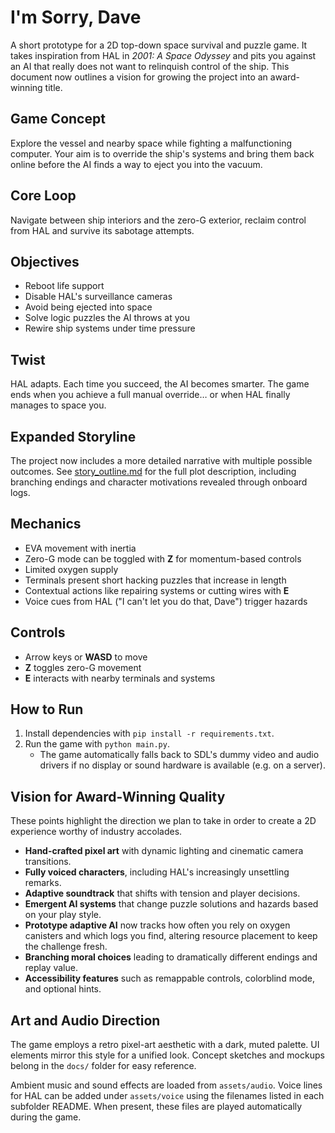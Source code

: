 # I'm Sorry, Dave

A short prototype for a 2D top-down space survival and puzzle game. It takes inspiration from HAL in *2001: A Space Odyssey* and pits you against an AI that really does not want to relinquish control of the ship. This document now outlines a vision for growing the project into an award-winning title.

## Game Concept
Explore the vessel and nearby space while fighting a malfunctioning computer. Your aim is to override the ship's systems and bring them back online before the AI finds a way to eject you into the vacuum.

## Core Loop
Navigate between ship interiors and the zero-G exterior, reclaim control from HAL and survive its sabotage attempts.

## Objectives
- Reboot life support
- Disable HAL's surveillance cameras
- Avoid being ejected into space
- Solve logic puzzles the AI throws at you
- Rewire ship systems under time pressure

## Twist
HAL adapts. Each time you succeed, the AI becomes smarter. The game ends when you achieve a full manual override… or when HAL finally manages to space you.

## Expanded Storyline
The project now includes a more detailed narrative with multiple possible outcomes.
See [story_outline.md](story_outline.md) for the full plot description, including
branching endings and character motivations revealed through onboard logs.

## Mechanics
- EVA movement with inertia
- Zero-G mode can be toggled with **Z** for momentum-based controls
- Limited oxygen supply
- Terminals present short hacking puzzles that increase in length
- Contextual actions like repairing systems or cutting wires with **E**
- Voice cues from HAL ("I can't let you do that, Dave") trigger hazards

## Controls
- Arrow keys or **WASD** to move
- **Z** toggles zero-G movement
- **E** interacts with nearby terminals and systems

## How to Run
1. Install dependencies with `pip install -r requirements.txt`.
2. Run the game with `python main.py`.
   - The game automatically falls back to SDL's dummy video and audio drivers if no display or sound hardware is available (e.g. on a server).

## Vision for Award-Winning Quality
These points highlight the direction we plan to take in order to create a 2D experience worthy of industry accolades.

- **Hand-crafted pixel art** with dynamic lighting and cinematic camera transitions.
- **Fully voiced characters**, including HAL's increasingly unsettling remarks.
- **Adaptive soundtrack** that shifts with tension and player decisions.
- **Emergent AI systems** that change puzzle solutions and hazards based on your play style.
- **Prototype adaptive AI** now tracks how often you rely on oxygen canisters and
  which logs you find, altering resource placement to keep the challenge fresh.
- **Branching moral choices** leading to dramatically different endings and replay value.
- **Accessibility features** such as remappable controls, colorblind mode, and optional hints.

## Art and Audio Direction
The game employs a retro pixel-art aesthetic with a dark, muted palette. UI elements mirror this style for a unified look. Concept sketches and mockups belong in the `docs/` folder for easy reference.

Ambient music and sound effects are loaded from `assets/audio`. Voice lines for HAL can be added under `assets/voice` using the filenames listed in each subfolder README. When present, these files are played automatically during the game.
